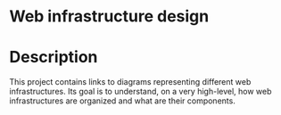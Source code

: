 # Web infrastructure design

# Description

This project contains links to diagrams representing different web infrastructures. Its goal is to understand, on a very high-level, how web infrastructures are organized and what are their components.
